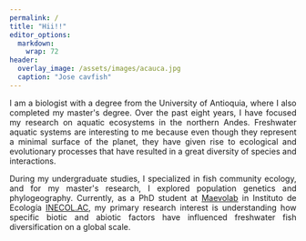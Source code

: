 ```yaml
---
permalink: /
title: "Hii!!"
editor_options: 
  markdown: 
    wrap: 72
header:
  overlay_image: /assets/images/acauca.jpg
  caption: "Jose cavfish"
---
```


<div style="text-align: justify"> 
I am a biologist with a degree from the University of Antioquia,
where I also completed my master's degree. Over the past eight years, I
have focused my research on aquatic ecosystems in the northern Andes.
Freshwater aquatic systems are interesting to me because even though
they represent a minimal surface of the planet, they have given rise to
ecological and evolutionary processes that have resulted in a great
diversity of species and interactions.

During my undergraduate studies, I specialized in fish community
ecology, and for my master's research, I explored population
genetics and phylogeography. Currently, as a PhD student at
<a href="https://maevolab.mx/" target="_blank">Maevolab</a> in Instituto de Ecología 
<a href="https://www.inecol.mx/" target="_blank">INECOL.AC</a>,
my primary research interest is understanding how specific
biotic and abiotic factors have influenced
freshwater fish diversification on a global scale.
</div>
